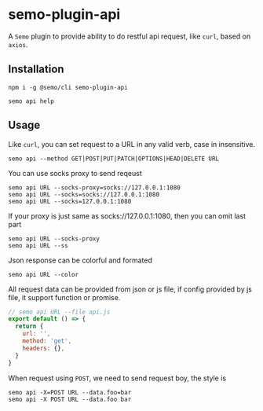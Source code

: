 # semo-plugin-api

A `Semo` plugin to provide ability to do restful api request, like `curl`, based on `axios`.

## Installation

```
npm i -g @semo/cli semo-plugin-api

semo api help
```

## Usage

Like `curl`, you can set request to a URL in any valid verb, case in insensitive.

```
semo api --method GET|POST|PUT|PATCH|OPTIONS|HEAD|DELETE URL
```

You can use socks proxy to send reqeust

```
semo api URL --socks-proxy=socks://127.0.0.1:1080
semo api URL --socks=socks://127.0.0.1:1080
semo api URL --socks=127.0.0.1:1080
```

If your proxy is just same as socks://127.0.0.1:1080, then you can omit last part

```
semo api URL --socks-proxy
semo api URL --ss
```

Json response can be colorful and formated

```
semo api URL --color
```

All request data can be provided from json or js file, if config provided by js file, it support function or promise.

```js
// semo api URL --file api.js
export default () => {
  return {
    url: '',
    method: 'get',
    headers: {},
  }
}
```

When request using `POST`, we need to send request boy, the style is

```
semo api -X=POST URL --data.foo=bar
semo api -X POST URL --data.foo bar
```
